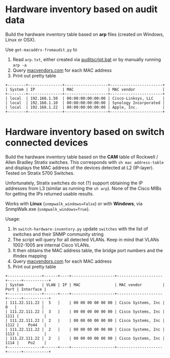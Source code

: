 # Hardware inventory based on audit data

Build the hardware inventory table based on **arp** files (created on Windows, Linux or OSX). 

Use `get-macaddrs-fromaudit.py` to 
1. Read `arp.txt`, either created via [auditscript.bat](https://github.com/cudeso/security-screening/blob/master/auditscript.bat) or by manually running `arp -a`
2. Query [macvendors.com](https://macvendors.com) for each MAC address
3. Print out pretty table

```
+--------+---------------+-------------------+-----------------------+
| System | IP            | MAC               | MAC vendor            |
+--------+---------------+-------------------+-----------------------+
| local  | 192.168.1.50  | 00:00:00:00:00:00 | Cisco-Linksys, LLC    |
| local  | 192.168.1.10  | 00:00:00:00:00:00 | Synology Incorporated |
| local  | 192.168.1.22  | 00:00:00:00:00:00 | Apple, Inc.           |
+--------+---------------+-------------------+-----------------------+
```

# Hardware inventory based on switch connected devices

Build the hardware inventory table based on the **CAM** table of Rockwell / Allen Bradley Stratix switches. This corresponds with `sh mac address-table` and displays the MAC address of the devices detected at L2 (IP-layer). Tested on Stratix 5700 Switches.

Unfortunately, Stratix switches do not (?) support obtaining the IP addresses from L3 (similar as running the `sh arp`). None of the Cisco MIBs for getting the IPs returned usable results.

Works with **Linux** (`snmpwalk_windows=False`) or with **Windows**, via SnmpWalk.exe (`snmpwalk_windows=True`).

Usage:
1. In `switch-hardware-inventory.py` update `switches` with the list of switches and their SNMP community string
2. The script will query for all detected VLANs. Keep in mind that VLANs 1002-1005 are internal Cisco VLANs.
3. It then obtains the MAC address table, the bridge port numbers and the ifindex mapping
4. Query [macvendors.com](https://macvendors.com) for each MAC address
5. Print out pretty table

```
+---------------+------+----+-------------------+--------------------+------+-----------+
| System        | VLAN | IP | MAC               | MAC vendor         | Port | Interface |
+---------------+------+----+-------------------+--------------------+------+-----------+
| 111.22.111.22 |  5   |    | 00 00 00 00 00 00 | Cisco Systems, Inc |  0   |           |
| 111.22.111.22 |  3   |    | 00 00 00 00 00 00 | Cisco Systems, Inc | 1111 |           |
| 111.22.111.22 |  2   |    | 00 00 00 00 00 00 | Cisco Systems, Inc | 1112 |    Po44   |
| 111.22.111.22 |  2   |    | 00 00 00 00 00 00 | Cisco Systems, Inc | 1113 |           |
| 111.22.111.22 |  2   |    | 00 00 00 00 00 00 | Cisco Systems, Inc | 1114 |    Po2    |
+---------------+------+----+-------------------+--------------------+------+-----------+
```

